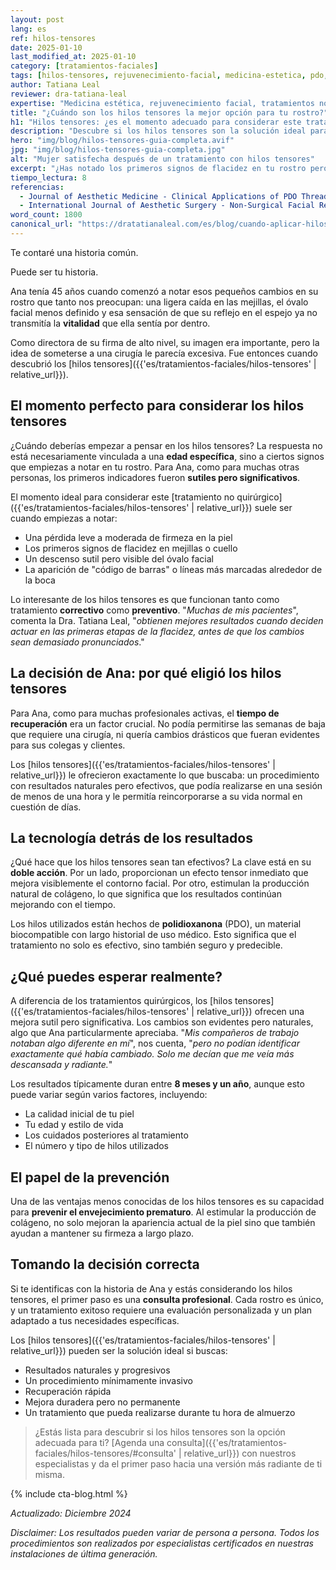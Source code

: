 ```yaml
---
layout: post
lang: es
ref: hilos-tensores
date: 2025-01-10
last_modified_at: 2025-01-10
category: [tratamientos-faciales]
tags: [hilos-tensores, rejuvenecimiento-facial, medicina-estetica, pdo, flacidez-facial]
author: Tatiana Leal
reviewer: dra-tatiana-leal
expertise: "Medicina estética, rejuvenecimiento facial, tratamientos no quirúrgicos"
title: "¿Cuándo son los hilos tensores la mejor opción para tu rostro?"
h1: "Hilos tensores: ¿es el momento adecuado para considerar este tratamiento?"
description: "Descubre si los hilos tensores son la solución ideal para tus preocupaciones estéticas. Aprende cuándo es el mejor momento para considerar este tratamiento y qué puedes esperar."
hero: "img/blog/hilos-tensores-guia-completa.avif"
jpg: "img/blog/hilos-tensores-guia-completa.jpg"
alt: "Mujer satisfecha después de un tratamiento con hilos tensores"
excerpt: "¿Has notado los primeros signos de flacidez en tu rostro pero sientes que una cirugía es demasiado? Descubre por qué los hilos tensores podrían ser exactamente lo que estás buscando."
tiempo_lectura: 8
referencias:
  - Journal of Aesthetic Medicine - Clinical Applications of PDO Threads: "https://www.aestheticmedicine.org/example"
  - International Journal of Aesthetic Surgery - Non-Surgical Facial Rejuvenation: "https://www.aestheticsurgery.org/example"
word_count: 1800
canonical_url: "https://dratatianaleal.com/es/blog/cuando-aplicar-hilos-tensores/"
---
```

Te contaré una historia común.

Puede ser tu historia.

Ana tenía 45 años cuando comenzó a notar esos pequeños cambios en su rostro que tanto nos preocupan: una ligera caída en las mejillas, el óvalo facial menos definido y esa sensación de que su reflejo en el espejo ya no transmitía la **vitalidad** que ella sentía por dentro.

Como directora de su firma de alto nivel, su imagen era importante, pero la idea de someterse a una cirugía le parecía excesiva. Fue entonces cuando descubrió los [hilos tensores]({{'es/tratamientos-faciales/hilos-tensores' | relative_url}}).

## El momento perfecto para considerar los hilos tensores

¿Cuándo deberías empezar a pensar en los hilos tensores? La respuesta no está necesariamente vinculada a una **edad específica**, sino a ciertos signos que empiezas a notar en tu rostro. Para Ana, como para muchas otras personas, los primeros indicadores fueron **sutiles pero significativos**.

El momento ideal para considerar este [tratamiento no quirúrgico]({{'es/tratamientos-faciales/hilos-tensores' | relative_url}}) suele ser cuando empiezas a notar:

- Una pérdida leve a moderada de firmeza en la piel
- Los primeros signos de flacidez en mejillas o cuello
- Un descenso sutil pero visible del óvalo facial
- La aparición de "código de barras" o líneas más marcadas alrededor de la boca

Lo interesante de los hilos tensores es que funcionan tanto como tratamiento **correctivo** como **preventivo**. "*Muchas de mis pacientes*", comenta la Dra. Tatiana Leal, "*obtienen mejores resultados cuando deciden actuar en las primeras etapas de la flacidez, antes de que los cambios sean demasiado pronunciados*."

## La decisión de Ana: por qué eligió los hilos tensores

Para Ana, como para muchas profesionales activas, el **tiempo de recuperación** era un factor crucial. No podía permitirse las semanas de baja que requiere una cirugía, ni quería cambios drásticos que fueran evidentes para sus colegas y clientes.

Los [hilos tensores]({{'es/tratamientos-faciales/hilos-tensores' | relative_url}}) le ofrecieron exactamente lo que buscaba: un procedimiento con resultados naturales pero efectivos, que podía realizarse en una sesión de menos de una hora y le permitía reincorporarse a su vida normal en cuestión de días.

## La tecnología detrás de los resultados

¿Qué hace que los hilos tensores sean tan efectivos? La clave está en su **doble acción**. Por un lado, proporcionan un efecto tensor inmediato que mejora visiblemente el contorno facial. Por otro, estimulan la producción natural de colágeno, lo que significa que los resultados continúan mejorando con el tiempo.

Los hilos utilizados están hechos de **polidioxanona** (PDO), un material biocompatible con largo historial de uso médico. Esto significa que el tratamiento no solo es efectivo, sino también seguro y predecible.

## ¿Qué puedes esperar realmente?

A diferencia de los tratamientos quirúrgicos, los [hilos tensores]({{'es/tratamientos-faciales/hilos-tensores' | relative_url}}) ofrecen una mejora sutil pero significativa. Los cambios son evidentes pero naturales, algo que Ana particularmente apreciaba. "*Mis compañeros de trabajo notaban algo diferente en mí*", nos cuenta, "*pero no podían identificar exactamente qué había cambiado. Solo me decían que me veía más descansada y radiante.*"

Los resultados típicamente duran entre **8 meses y un año**, aunque esto puede variar según varios factores, incluyendo:

- La calidad inicial de tu piel
- Tu edad y estilo de vida
- Los cuidados posteriores al tratamiento
- El número y tipo de hilos utilizados

## El papel de la prevención

Una de las ventajas menos conocidas de los hilos tensores es su capacidad para **prevenir el envejecimiento prematuro**. Al estimular la producción de colágeno, no solo mejoran la apariencia actual de la piel sino que también ayudan a mantener su firmeza a largo plazo.

## Tomando la decisión correcta

Si te identificas con la historia de Ana y estás considerando los hilos tensores, el primer paso es una **consulta profesional**. Cada rostro es único, y un tratamiento exitoso requiere una evaluación personalizada y un plan adaptado a tus necesidades específicas.

Los [hilos tensores]({{'es/tratamientos-faciales/hilos-tensores' | relative_url}}) pueden ser la solución ideal si buscas:

- Resultados naturales y progresivos
- Un procedimiento mínimamente invasivo
- Recuperación rápida
- Mejora duradera pero no permanente
- Un tratamiento que pueda realizarse durante tu hora de almuerzo

>¿Estás lista para descubrir si los hilos tensores son la opción adecuada para ti? [Agenda una consulta]({{'es/tratamientos-faciales/hilos-tensores/#consulta' | relative_url}}) con nuestros especialistas y da el primer paso hacia una versión más radiante de ti misma.

{% include cta-blog.html %}

*Actualizado: Diciembre 2024*

*Disclaimer: Los resultados pueden variar de persona a persona. Todos los procedimientos son realizados por especialistas certificados en nuestras instalaciones de última generación.*